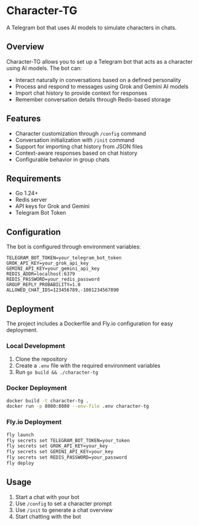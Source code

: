 # Character-TG

A Telegram bot that uses AI models to simulate characters in chats.

## Overview

Character-TG allows you to set up a Telegram bot that acts as a character using AI models. The bot can:
- Interact naturally in conversations based on a defined personality
- Process and respond to messages using Grok and Gemini AI models
- Import chat history to provide context for responses
- Remember conversation details through Redis-based storage

## Features

- Character customization through `/config` command
- Conversation initialization with `/init` command
- Support for importing chat history from JSON files
- Context-aware responses based on chat history
- Configurable behavior in group chats

## Requirements

- Go 1.24+
- Redis server
- API keys for Grok and Gemini
- Telegram Bot Token

## Configuration

The bot is configured through environment variables:

```
TELEGRAM_BOT_TOKEN=your_telegram_bot_token
GROK_API_KEY=your_grok_api_key
GEMINI_API_KEY=your_gemini_api_key
REDIS_ADDR=localhost:6379
REDIS_PASSWORD=your_redis_password
GROUP_REPLY_PROBABILITY=1.0
ALLOWED_CHAT_IDS=123456789,-1001234567890
```

## Deployment

The project includes a Dockerfile and Fly.io configuration for easy deployment.

### Local Development

1. Clone the repository
2. Create a `.env` file with the required environment variables
3. Run `go build && ./character-tg`

### Docker Deployment

```bash
docker build -t character-tg .
docker run -p 8080:8080 --env-file .env character-tg
```

### Fly.io Deployment

```bash
fly launch
fly secrets set TELEGRAM_BOT_TOKEN=your_token
fly secrets set GROK_API_KEY=your_key
fly secrets set GEMINI_API_KEY=your_key
fly secrets set REDIS_PASSWORD=your_password
fly deploy
```

## Usage

1. Start a chat with your bot
2. Use `/config` to set a character prompt
3. Use `/init` to generate a chat overview
4. Start chatting with the bot
